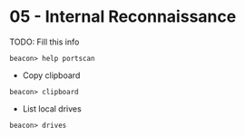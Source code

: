 # 05 - Internal Reconnaissance

TODO: Fill this info

```
beacon> help portscan
```

- Copy clipboard

`beacon> clipboard`

- List local drives

`beacon> drives`